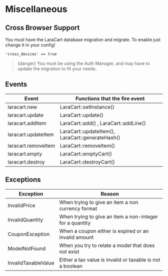 # Miscellaneous 

<a name="cross-browser-support"></a>
## Cross Browser Support
You must have the LaraCart database migration and migrate. To enable just change it in your config!

    'cross_devices' => true

> {danger} You must be using the Auth Manager, and may have to update the migration to fit your needs. 

<a name="cart-events"></a>
## Events 

| Event                 | Functions that the fire event                     |
| ----------------------|---------------------------------------------------|
| laracart.new          | LaraCart::setInstance()                           |
| laracart.update       | LaraCart::update()                                |
| laracart.addItem      | LaraCart::add() , LaraCart::addLine()             |
| laracart.updateItem   | LaraCart::updateItem(), LaraCart::generateHash()  |
| laracart.removeItem   | LaraCart::removeItem()                            |
| laracart.empty        | LaraCart::emptyCart()                             |
| laracart.destroy      | LaraCart::destroyCart()                           |

<a name="cart-exceptions"></a>
## Exceptions

| Exception             | Reason                                                    |
| ----------------------|-----------------------------------------------------------|
| InvalidPrice          | When trying to give an item a non currency format         |
| InvalidQuantity       | When trying to give an item a non-integer for a quantity  |
| CouponException       | When a coupon either is expired or an invalid amount      |
| ModelNotFound         | When you try to relate a model that does not exist        |
| InvalidTaxableValue   | Either a tax value is invalid or taxable is not a boolean |

</section>